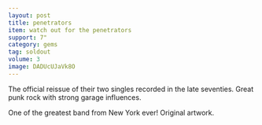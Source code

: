 ```yaml
---
layout: post
title: penetrators
item: watch out for the penetrators
support: 7"
category: gems
tag: soldout
volume: 3
image: DADUcUJaVk8O
---
```


The official reissue of their two singles recorded in the late seventies. Great punk rock with strong garage influences.

One of the greatest band from New York ever! Original artwork.

